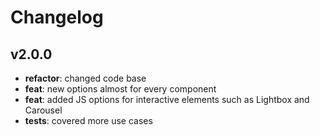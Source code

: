# Changelog

## v2.0.0

- **refactor**: changed code base
- **feat**: new options almost for every component
- **feat**: added JS options for interactive elements such as Lightbox and Carousel
- **tests**: covered more use cases

